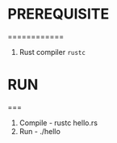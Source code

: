 # PREREQUISITE 
  ============
1. Rust compiler `rustc`

# RUN
  ===
1. Compile - rustc hello.rs
2. Run - ./hello
